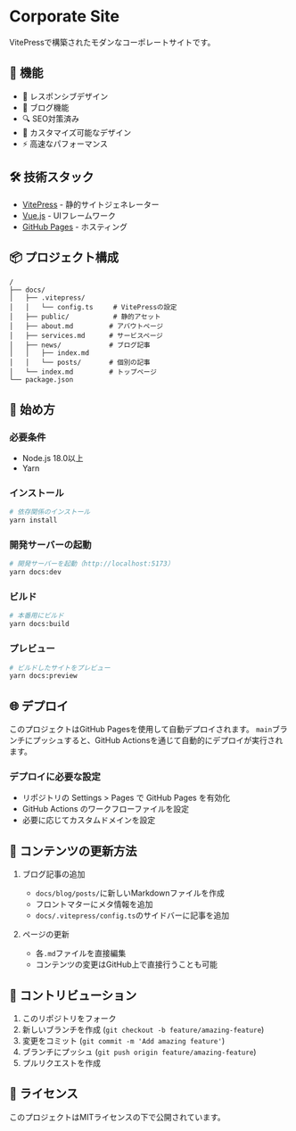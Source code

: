 # Corporate Site

VitePressで構築されたモダンなコーポレートサイトです。

## 🚀 機能

- 📱 レスポンシブデザイン
- 📝 ブログ機能
- 🔍 SEO対策済み
- 🎨 カスタマイズ可能なデザイン
- ⚡ 高速なパフォーマンス

## 🛠️ 技術スタック

- [VitePress](https://vitepress.dev/) - 静的サイトジェネレーター
- [Vue.js](https://vuejs.org/) - UIフレームワーク
- [GitHub Pages](https://pages.github.com/) - ホスティング

## 📦 プロジェクト構成

```
/
├── docs/
│   ├── .vitepress/
│   │   └── config.ts     # VitePressの設定
│   ├── public/           # 静的アセット
│   ├── about.md         # アバウトページ
│   ├── services.md      # サービスページ
│   ├── news/            # ブログ記事
│   │   ├── index.md
│   │   └── posts/       # 個別の記事
│   └── index.md         # トップページ
└── package.json
```

## 🚀 始め方

### 必要条件

- Node.js 18.0以上
- Yarn

### インストール

```bash
# 依存関係のインストール
yarn install
```

### 開発サーバーの起動

```bash
# 開発サーバーを起動（http://localhost:5173）
yarn docs:dev
```

### ビルド

```bash
# 本番用にビルド
yarn docs:build
```

### プレビュー

```bash
# ビルドしたサイトをプレビュー
yarn docs:preview
```

## 🌐 デプロイ

このプロジェクトはGitHub Pagesを使用して自動デプロイされます。
`main`ブランチにプッシュすると、GitHub Actionsを通じて自動的にデプロイが実行されます。

### デプロイに必要な設定

- リポジトリの Settings > Pages で GitHub Pages を有効化
- GitHub Actions のワークフローファイルを設定
- 必要に応じてカスタムドメインを設定

## 📝 コンテンツの更新方法

1. ブログ記事の追加
   - `docs/blog/posts/`に新しいMarkdownファイルを作成
   - フロントマターにメタ情報を追加
   - `docs/.vitepress/config.ts`のサイドバーに記事を追加

2. ページの更新
   - 各`.md`ファイルを直接編集
   - コンテンツの変更はGitHub上で直接行うことも可能

## 🤝 コントリビューション

1. このリポジトリをフォーク
2. 新しいブランチを作成 (`git checkout -b feature/amazing-feature`)
3. 変更をコミット (`git commit -m 'Add amazing feature'`)
4. ブランチにプッシュ (`git push origin feature/amazing-feature`)
5. プルリクエストを作成

## 📄 ライセンス

このプロジェクトはMITライセンスの下で公開されています。
